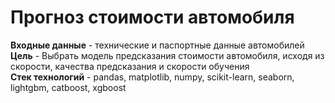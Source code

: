 # Прогноз стоимости автомобиля

**Входные данные** - технические и паспортные данные автомобилей<br>
**Цель** - Выбрать модель предсказания стоимости автомобиля, исходя из скорости, качества предсказания и скорости обучения<br>
**Стек технологий** - pandas, matplotlib, numpy, scikit-learn, seaborn, lightgbm, catboost, xgboost
